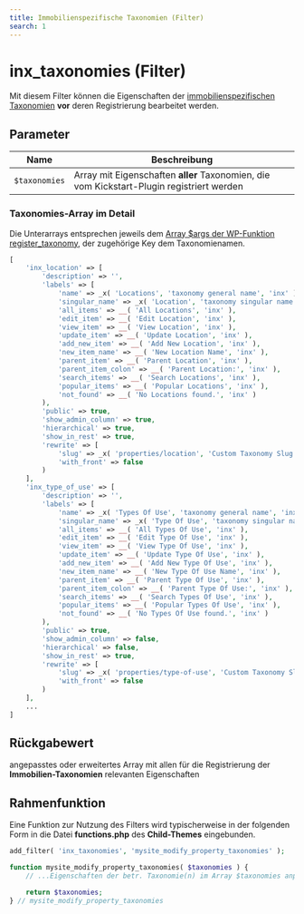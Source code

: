 ```yaml
---
title: Immobilienspezifische Taxonomien (Filter)
search: 1
---
```


# inx_taxonomies (Filter)

Mit diesem Filter können die Eigenschaften der [immobilienspezifischen Taxonomien](../beitragsarten-taxonomien.html) **vor** deren Registrierung bearbeitet werden.

## Parameter

| Name | Beschreibung |
| ---- | ------------ |
| `$taxonomies` | Array mit Eigenschaften **aller** Taxonomien, die vom Kickstart-Plugin registriert werden |

### Taxonomies-Array im Detail

Die Unterarrays entsprechen jeweils dem [Array $args der WP-Funktion register_taxonomy](https://developer.wordpress.org/reference/functions/register_taxonomy/#parameters), der zugehörige Key dem Taxonomienamen.

```php
[
	'inx_location' => [
		'description' => '',
		'labels' => [
			'name' => _x( 'Locations', 'taxonomy general name', 'inx' ),
			'singular_name' => _x( 'Location', 'taxonomy singular name', 'inx' ),
			'all_items' => __( 'All Locations', 'inx' ),
			'edit_item' => __( 'Edit Location', 'inx' ),
			'view_item' => __( 'View Location', 'inx' ),
			'update_item' => __( 'Update Location', 'inx' ),
			'add_new_item' => __( 'Add New Location', 'inx' ),
			'new_item_name' => __( 'New Location Name', 'inx' ),
			'parent_item' => __( 'Parent Location', 'inx' ),
			'parent_item_colon' => __( 'Parent Location:', 'inx' ),
			'search_items' => __( 'Search Locations', 'inx' ),
			'popular_items' => __( 'Popular Locations', 'inx' ),
			'not_found' => __( 'No Locations found.', 'inx' )
		),
		'public' => true,
		'show_admin_column' => true,
		'hierarchical' => true,
		'show_in_rest' => true,
		'rewrite' => [
			'slug' => _x( 'properties/location', 'Custom Taxonomy Slug', 'inx' ),
			'with_front' => false
		)
	],
	'inx_type_of_use' => [
		'description' => '',
		'labels' => [
			'name' => _x( 'Types Of Use', 'taxonomy general name', 'inx' ),
			'singular_name' => _x( 'Type Of Use', 'taxonomy singular name', 'inx' ),
			'all_items' => __( 'All Types Of Use', 'inx' ),
			'edit_item' => __( 'Edit Type Of Use', 'inx' ),
			'view_item' => __( 'View Type Of Use', 'inx' ),
			'update_item' => __( 'Update Type Of Use', 'inx' ),
			'add_new_item' => __( 'Add New Type Of Use', 'inx' ),
			'new_item_name' => __( 'New Type Of Use Name', 'inx' ),
			'parent_item' => __( 'Parent Type Of Use', 'inx' ),
			'parent_item_colon' => __( 'Parent Type Of Use:', 'inx' ),
			'search_items' => __( 'Search Types Of Use', 'inx' ),
			'popular_items' => __( 'Popular Types Of Use', 'inx' ),
			'not_found' => __( 'No Types Of Use found.', 'inx' )
		),
		'public' => true,
		'show_admin_column' => false,
		'hierarchical' => false,
		'show_in_rest' => true,
		'rewrite' => [
			'slug' => _x( 'properties/type-of-use', 'Custom Taxonomy Slug', 'inx' ),
			'with_front' => false
		)
	],
	...
]
```

## Rückgabewert

angepasstes oder erweitertes Array mit allen für die Registrierung der **Immobilien-Taxonomien** relevanten Eigenschaften

## Rahmenfunktion

Eine Funktion zur Nutzung des Filters wird typischerweise in der folgenden Form in die Datei **functions.php** des **Child-Themes** eingebunden.

```php
add_filter( 'inx_taxonomies', 'mysite_modify_property_taxonomies' );

function mysite_modify_property_taxonomies( $taxonomies ) {
	// ...Eigenschaften der betr. Taxonomie(n) im Array $taxonomies anpassen...

	return $taxonomies;
} // mysite_modify_property_taxonomies
```
